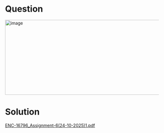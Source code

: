 # Question

<img width="739" height="246" alt="image" src="https://github.com/user-attachments/assets/49c29a3f-9f8e-4f63-a4c3-b89f4097e757" />

# Solution

[ENC-16796_Assignment-6(24-10-2025)1.pdf](https://github.com/user-attachments/files/23260759/ENC-16796_Assignment-6.24-10-2025.1.pdf)
